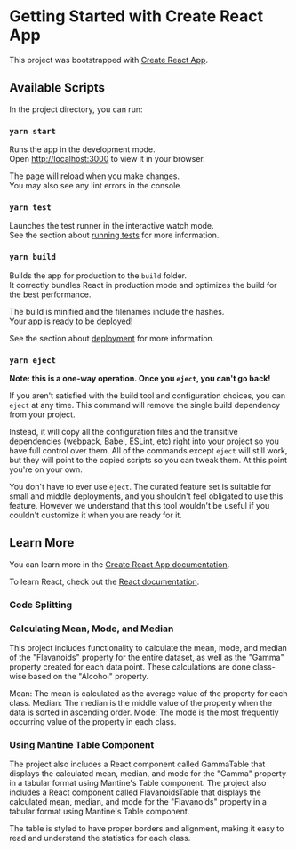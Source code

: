 # Getting Started with Create React App

This project was bootstrapped with [Create React App](https://github.com/facebook/create-react-app).

## Available Scripts

In the project directory, you can run:

### `yarn start`

Runs the app in the development mode.\
Open [http://localhost:3000](http://localhost:3000) to view it in your browser.

The page will reload when you make changes.\
You may also see any lint errors in the console.

### `yarn test`

Launches the test runner in the interactive watch mode.\
See the section about [running tests](https://facebook.github.io/create-react-app/docs/running-tests) for more information.

### `yarn build`

Builds the app for production to the `build` folder.\
It correctly bundles React in production mode and optimizes the build for the best performance.

The build is minified and the filenames include the hashes.\
Your app is ready to be deployed!

See the section about [deployment](https://facebook.github.io/create-react-app/docs/deployment) for more information.

### `yarn eject`

**Note: this is a one-way operation. Once you `eject`, you can't go back!**

If you aren't satisfied with the build tool and configuration choices, you can `eject` at any time. This command will remove the single build dependency from your project.

Instead, it will copy all the configuration files and the transitive dependencies (webpack, Babel, ESLint, etc) right into your project so you have full control over them. All of the commands except `eject` will still work, but they will point to the copied scripts so you can tweak them. At this point you're on your own.

You don't have to ever use `eject`. The curated feature set is suitable for small and middle deployments, and you shouldn't feel obligated to use this feature. However we understand that this tool wouldn't be useful if you couldn't customize it when you are ready for it.

## Learn More

You can learn more in the [Create React App documentation](https://facebook.github.io/create-react-app/docs/getting-started).

To learn React, check out the [React documentation](https://reactjs.org/).

### Code Splitting

### Calculating Mean, Mode, and Median
This project includes functionality to calculate the mean, mode, and median of the "Flavanoids" property for the entire dataset, as well as the "Gamma" property created for each data point. These calculations are done class-wise based on the "Alcohol" property.

Mean: The mean is calculated as the average value of the property for each class.
Median: The median is the middle value of the property when the data is sorted in ascending order.
Mode: The mode is the most frequently occurring value of the property in each class.

### Using Mantine Table Component
The project also includes a React component called GammaTable that displays the calculated mean, median, and mode for the "Gamma" property in a tabular format using Mantine's Table component.
The project also includes a React component called FlavanoidsTable that displays the calculated mean, median, and mode for the "Flavanoids" property in a tabular format using Mantine's Table component.

The table is styled to have proper borders and alignment, making it easy to read and understand the statistics for each class.
